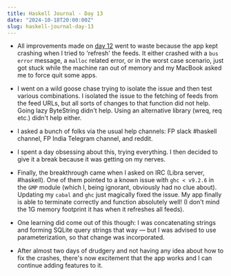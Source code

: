 ```yaml
---
title: Haskell Journal - Day 13
date: "2024-10-18T20:00:00Z"
slug: haskell-journal-day-13
---
```


- All improvements made on [day 12](./haskell-journal-day-12) went to waste because the app kept crashing when I tried to 'refresh' the feeds. It either crashed with a `bus error` message, a `malloc` related error, or in the worst case scenario, just got stuck while the machine ran out of memory and my MacBook asked me to force quit some apps.

- I went on a wild goose chase trying to isolate the issue and then test various combinations. I isolated the issue to the fetching of feeds from the feed URLs, but all sorts of changes to that function did not help. Going lazy ByteString didn't help. Using an alternative library (wreq, req etc.) didn't help either.

- I asked a bunch of folks via the usual help channels: FP slack #haskell channel, FP India Telegram channel, and reddit.

- I spent a day obsessing about this, trying everything. I then decided to give it a break because it was getting on my nerves.

- Finally, the breakthrough came when I asked on IRC (Libra server, #haskell). One of them pointed to a known issue with `ghc < v9.2.6` in the `GMP` module (which I, being ignorant, obviously had no clue about). Updating my `cabal` and `ghc` just magically fixed the issue. My app finally is able to terminate correctly and function absolutely well! (I don't mind the 1G memory footprint it has when it refreshes all feeds).

- One learning did come out of this though: I was concatenating strings and forming SQLite query strings that way — but I was advised to use parameterization, so that change was incorporated.

- After almost two days of drudgery and not having any idea about how to fix the crashes, there's now excitement that the app works and I can continue adding features to it.
